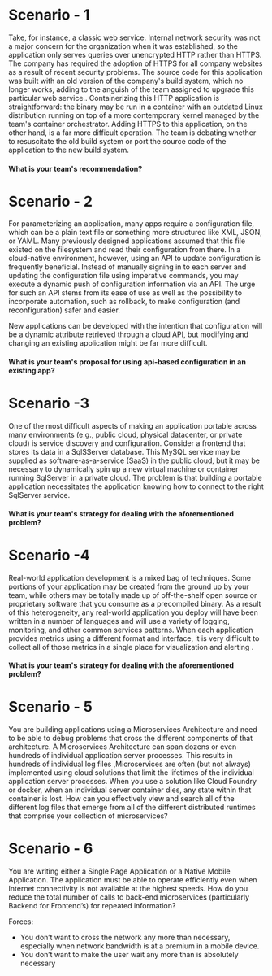 # Scenario - 1

Take, for instance, a classic web service. Internal network security was not a major concern for the organization when it was established, so the application only serves queries over unencrypted HTTP rather than HTTPS. The company has required the adoption of HTTPS for all company websites as a result of recent security problems. The source code for this application was built with an old version of the company's build system, which no longer works, adding to the anguish of the team assigned to upgrade this particular web service.. Containerizing this HTTP application is straightforward: the binary may be run in a container with an outdated Linux distribution running on top of a more contemporary kernel managed by the team's container orchestrator. Adding HTTPS to this application, on the other hand, is a far more difficult operation. The team is debating whether to resuscitate the old build system or port the source code of the application to the new build system. 

#### What is your team's recommendation?



# Scenario - 2 

For parameterizing an application, many apps require a configuration file, which can be a plain text file or something more structured like XML, JSON, or YAML. Many previously designed applications assumed that this file existed on the filesystem and read their configuration from there. In a cloud-native environment, however, using an API to update configuration is frequently beneficial. Instead of manually signing in to each server and updating the configuration file using imperative commands, you may execute a dynamic push of configuration information via an API. The urge for such an API stems from its ease of use as well as the possibility to incorporate automation, such as rollback, to make configuration (and reconfiguration) safer and easier.

New applications can be developed with the intention that configuration will be a dynamic attribute retrieved through a cloud API, but modifying and changing an existing application might be far more difficult. 

#### What is your team's proposal for using api-based configuration in an existing app?



# Scenario -3 

One of the most difficult aspects of making an application portable across many environments (e.g., public cloud, physical datacenter, or private cloud) is service discovery and configuration. Consider a frontend that stores its data in a SqlSServer database. This MySQL service may be supplied as software-as-a-service (SaaS) in the public cloud, but it may be necessary to dynamically spin up a new virtual machine or container running SqlServer in a private cloud. The problem is that building a portable application necessitates the application knowing how to connect to the right SqlServer service.

#### What is your team's strategy for dealing with the aforementioned problem?



# Scenario -4 

Real-world application development is a mixed bag of techniques. Some portions of your application may be created from the ground up by your team, while others may be totally made up of off-the-shelf open source or proprietary software that you consume as a precompiled binary. As a result of this heterogeneity, any real-world application you deploy will have been written in a number of languages and will use a variety of logging, monitoring, and other common services patterns. When each application provides metrics using a different format and interface, it is very difficult to collect all of those metrics in a single place for visualization and alerting . 

#### What is your team's strategy for dealing with the aforementioned problem?



# Scenario - 5

You are building applications using a Microservices Architecture and need to be able to debug problems that cross the different components of that architecture. A Microservices Architecture can span dozens or even hundreds of individual application
server processes. This results in hundreds of individual log files ,Microservices are often (but not always) implemented using cloud solutions that limit the lifetimes of the individual application server processes. When you use a solution like
Cloud Foundry or docker, when an individual server container dies, any state within that container is lost. How can you effectively view and search all of the different log files that emerge from all of the different distributed runtimes that comprise your collection of microservices?

# Scenario - 6

You are writing either a Single Page Application or a Native Mobile Application. The application must be able to operate efficiently even when Internet connectivity is not available at the highest speeds. How do you reduce the total number of calls to back-end microservices (particularly Backend for Frontend’s) for repeated information?

Forces:

- You don’t want to cross the network any more than necessary, especially when network
  bandwidth is at a premium in a mobile device.
- You don’t want to make the user wait any more than is absolutely necessary